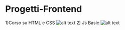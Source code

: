 # Progetti-Frontend
1)Corso su HTML e CSS
![alt text](https://www.giacomomazzoni.it/wp-content/uploads/2019/01/html5-piccola-guida.jpg)
2) Js Basic
![alt text](https://www.google.com/imgres?imgurl=https%3A%2F%2Fstatic.javatpoint.com%2Fimages%2Fjavascript%2Fjavascript_logo.png&imgrefurl=https%3A%2F%2Fwww.javatpoint.com%2Fjavascript-tutorial&tbnid=OYQ59qpDUQL6MM&vet=12ahUKEwiyicqm5qv7AhX6xQIHHc3OCZAQMygBegUIARCRAQ..i&docid=C2tzaCi7bAE9uM&w=300&h=300&itg=1&q=Js%20&ved=2ahUKEwiyicqm5qv7AhX6xQIHHc3OCZAQMygBegUIARCRAQ)
